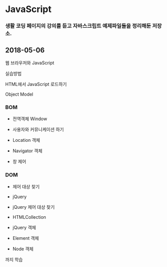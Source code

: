 # JavaScript

### 생활 코딩 페이지의 강의를 듣고 자바스크립트 예제파일들을 정리해둔 저장소.

## 2018-05-06

웹 브라우저와 JavaScript

실습방법

HTML에서 JavaScript 로드하기

Object Model

### BOM

* 전역객체 Window

* 사용자와 커뮤니케이션 하기

* Location 객체

* Navigator 객체

* 창 제어

### DOM

* 제어 대상 찾기

* jQuery

* jQuery 제어 대상 찾기

* HTMLCollection

* jQuery 객체

* Element 객체

* Node 객체

까지 학습
